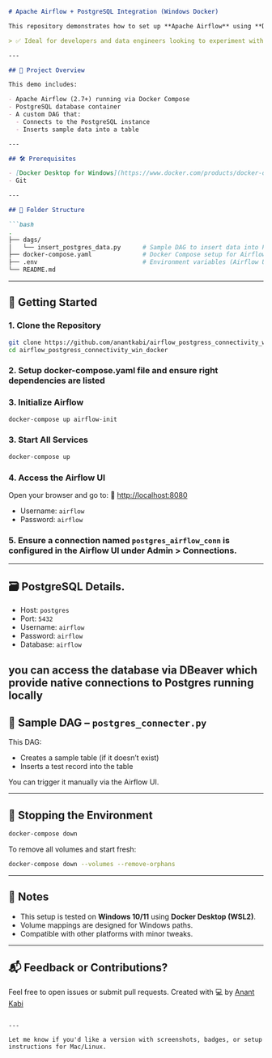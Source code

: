 ````markdown
# Apache Airflow + PostgreSQL Integration (Windows Docker)

This repository demonstrates how to set up **Apache Airflow** using **Docker on Windows**, and run a DAG that connects to a **PostgreSQL** database to insert data.

> ✅ Ideal for developers and data engineers looking to experiment with Airflow and Postgres in a local development Docker environment.

---

## 🚀 Project Overview

This demo includes:

- Apache Airflow (2.7+) running via Docker Compose
- PostgreSQL database container
- A custom DAG that:
  - Connects to the PostgreSQL instance
  - Inserts sample data into a table

---

## 🛠️ Prerequisites

- [Docker Desktop for Windows](https://www.docker.com/products/docker-desktop)
- Git

---

## 🧱 Folder Structure

```bash
.
├── dags/
│   └── insert_postgres_data.py      # Sample DAG to insert data into PostgreSQL
├── docker-compose.yaml              # Docker Compose setup for Airflow + Postgres
├── .env                             # Environment variables (Airflow UID/GID)
└── README.md
````

---

## 🧪 Getting Started

### 1. Clone the Repository

```bash
git clone https://github.com/anantkabi/airflow_postgress_connectivity_win_docker.git
cd airflow_postgress_connectivity_win_docker
```
### 2. Setup docker-compose.yaml file and ensure right dependencies are listed

### 3. Initialize Airflow 

```bash
docker-compose up airflow-init
```

### 3. Start All Services

```bash
docker-compose up
```

### 4. Access the Airflow UI

Open your browser and go to:
🔗 [http://localhost:8080](http://localhost:8080)

* Username: `airflow`
* Password: `airflow`

### 5. Ensure a connection named `postgres_airflow_conn` is configured in the Airflow UI under **Admin > Connections**.

---

## 🗃️ PostgreSQL Details. 

* Host: `postgres`
* Port: `5432`
* Username: `airflow`
* Password: `airflow`
* Database: `airflow`

you can access the database via DBeaver which provide native connections to Postgres running locally
---

## 📅 Sample DAG – `postgres_connecter.py`

This DAG:

* Creates a sample table (if it doesn’t exist)
* Inserts a test record into the table

You can trigger it manually via the Airflow UI.

---

## 🧹 Stopping the Environment

```bash
docker-compose down
```

To remove all volumes and start fresh:

```bash
docker-compose down --volumes --remove-orphans
```

---

## 📌 Notes

* This setup is tested on **Windows 10/11** using **Docker Desktop (WSL2)**.
* Volume mappings are designed for Windows paths.
* Compatible with other platforms with minor tweaks.

---

## 📬 Feedback or Contributions?

Feel free to open issues or submit pull requests.
Created with 💻 by [Anant Kabi](https://github.com/anantkabi)

```

---

Let me know if you'd like a version with screenshots, badges, or setup instructions for Mac/Linux.
```
